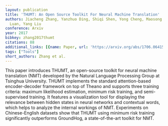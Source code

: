 ```yaml
---
layout: publication
title: 'THUMT: An Open Source Toolkit For Neural Machine Translation'
authors: Jiacheng Zhang, Yanzhuo Ding, Shiqi Shen, Yong Cheng, Maosong Sun, Huanbo
  Luan, Yang Liu
conference: Arxiv
year: 2017
bibkey: zhang2017thumt
citations: 88
additional_links: [{name: Paper, url: 'https://arxiv.org/abs/1706.06415'}]
tags: ["Tools"]
short_authors: Zhang et al.
---
```

This paper introduces THUMT, an open-source toolkit for neural machine
translation (NMT) developed by the Natural Language Processing Group at
Tsinghua University. THUMT implements the standard attention-based
encoder-decoder framework on top of Theano and supports three training
criteria: maximum likelihood estimation, minimum risk training, and
semi-supervised training. It features a visualization tool for displaying the
relevance between hidden states in neural networks and contextual words, which
helps to analyze the internal workings of NMT. Experiments on Chinese-English
datasets show that THUMT using minimum risk training significantly outperforms
GroundHog, a state-of-the-art toolkit for NMT.